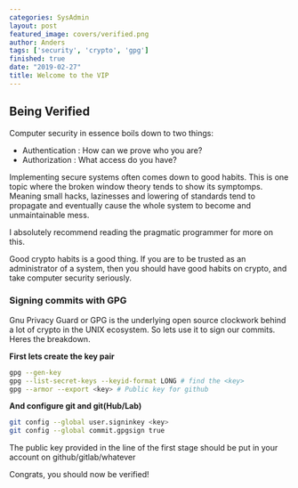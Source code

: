 ```yaml
---
categories: SysAdmin
layout: post
featured_image: covers/verified.png
author: Anders
tags: ['security', 'crypto', 'gpg']
finished: true
date: "2019-02-27"
title: Welcome to the VIP
---
```


## Being Verified

Computer security in essence boils down to two things:

- Authentication : How can we prove who you are?
- Authorization : What access do you have?

Implementing secure systems often comes down to good habits. This
is one topic where the broken window theory tends to show its symptomps.
Meaning small hacks, lazinesses and lowering of standards tend to propagate and
eventually cause the whole system to become and unmaintainable mess.

I absolutely recommend reading the pragmatic programmer for more on this.

Good crypto habits is a good thing. If you are to be trusted as an
administrator of a system, then you should have good habits on crypto, and take
computer security seriously.

### Signing commits with GPG

Gnu Privacy Guard or GPG is the underlying open source clockwork behind a lot
of crypto in the UNIX ecosystem. So lets use it to sign our commits.  Heres the
breakdown.

**First lets create the key pair**

```bash
gpg --gen-key
gpg --list-secret-keys --keyid-format LONG # find the <key>
gpg --armor --export <key> # Public key for github
```

**And configure git and git(Hub/Lab)**

```bash
git config --global user.signinkey <key>
git config --global commit.gpgsign true
```

The public key provided in the line of the first stage should be put in your
account on github/gitlab/whatever

Congrats, you should now be verified!
